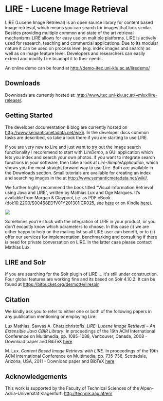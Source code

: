 # LIRE - Lucene Image Retrieval
LIRE (Lucene Image Retrieval) is an open source library for content based image retrieval, which means you can search for images that look similar. Besides providing multiple common and state of the art retrieval mechanisms LIRE allows for easy use on multiple platforms. LIRE is actively used for research, teaching and commercial applications. Due to its modular nature it can be used on process level (e.g. index images and search) as well as on image feature level. Developers and researchers can easily extend and modify Lire to adapt it to their needs.

An online demo can be found at http://demo-itec.uni-klu.ac.at/liredemo/

## Downloads ##
Downloads are currently hosted at: http://www.itec.uni-klu.ac.at/~mlux/lire-release/.

## Getting Started ##
The developer documentation & blog are currently hosted on http://www.semanticmetadata.net/wiki/. In the developer docs common tasks are described, so take a look there if you are starting to use LIRE.

If you are very new to Lire and just want to try out the image search functionality I recommend to start with _LireDemo_, a GUI application which lets you index and search your own photos. If you want to integrate search functions in your software, then take a look at _Lire-SimpleApplication_, which shows you the most straight forward way to use Lire. Both are available in the Downloads section. Small tutorials are available for creating an index and searching images in the at http://www.semanticmetadata.net/wiki/.

We further highly recommend the book titled “Visual Information Retrieval using Java and LIRE”, written by Mathias Lux and Oge Marques. It’s available from Morgan & Claypool, i.e. as PDF eBook (doi:10.2200/S00468ED1V01Y201301ICR025, see [here](http://www.morganclaypool.com/doi/abs/10.2200/S00468ED1V01Y201301ICR025) or on Kindle [here](http://www.amazon.com/Visual-Information-Retrieval-using-ebook/dp/B00CDGMPR0/ref=sr_1_1_bnp_1_kin?ie=UTF8&qid=1366296089&sr=8-1&keywords=java+lux+marques)).

[![](http://ecx.images-amazon.com/images/I/41Rot9eQLKL._SS400_.jpg)](http://www.amazon.com/Visual-Information-Retrieval-using-ebook/dp/B00CDGMPR0/ref=sr_1_1_bnp_1_kin?ie=UTF8&qid=1366296089&sr=8-1&keywords=java+lux+marques)

Sometimes you’re stuck with the integration of LIRE in your product, or you don’t excactly know which parameters to choose. In this case (i) we are either happy to help on the mailing list so all LIRE user can benefit, or to (ii) offer our services for implementation, benchmarking and consulting if there is need for private conversation on LIRE. In the latter case please contact Mathias Lux.

## LIRE and Solr ##
If you are searching for the Solr plugin of LIRE ... it's still under construction. Four global features are working fine and its based on Solr 4.10.2. It can be found at https://bitbucket.org/dermotte/liresolr

## Citation ##

We kindly ask you to refer to either one or both of the following papers in any publication mentioning or employing Lire:

Lux Mathias, Savvas A. Chatzichristofis. _LIRE: Lucene Image Retrieval – An Extensible Java CBIR Library_. In proceedings of the 16th ACM International Conference on Multimedia, pp. 1085-1088, Vancouver, Canada, 2008 - Download paper and BibTeX [here](http://dl.acm.org/citation.cfm?id=1459577)

M. Lux. _Content Based Image Retrieval with LIRE_. In proceedings of the 19th ACM International Conference on Multimedia, pp. 735-738, Scottsdale, Arizona, USA, 2011 - Download paper and BibTeX [here](http://dl.acm.org/citation.cfm?id=2072432)

## Acknowledgements ##

This work is supported by the Faculty of Technical Sciences of the Alpen-Adria-Universität Klagenfurt: http://technik.aau.at/en/